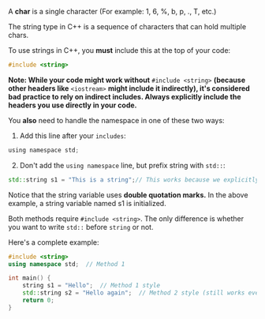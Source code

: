 A **char** is a single character (For example: 1, 6, %, b, p, ., T, etc.)

The string type in C++ is a sequence of characters that can hold multiple chars.

To use strings in C++, you **must** include this at the top of your code:

```cpp
#include <string>
```

**Note: While your code might work without** `#include <string>` **(because other headers like** `<iostream>` **might include it indirectly), it's considered bad practice to rely on indirect includes. Always explicitly include the headers you use directly in your code.**

You **also** need to handle the namespace in one of these two ways:

1. Add this line after your `includes`:

```cpp
using namespace std;
```

2. Don't add the `using namespace` line, but prefix string with `std::`:

```cpp
std::string s1 = "This is a string";// This works because we explicitly used std::
```

Notice that the string variable uses **double quotation marks.** In the above example, a string variable named s1 is initialized.

Both methods require `#include <string>`. The only difference is whether you want to write `std::` before `string` or not.

Here's a complete example:

```cpp 
#include <string>
using namespace std;  // Method 1

int main() {
    string s1 = "Hello";  // Method 1 style
    std::string s2 = "Hello again";  // Method 2 style (still works even with 'using namespace')
    return 0;
}
```
